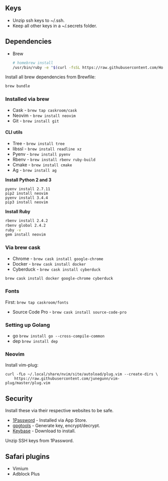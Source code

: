 ## Keys

- Unzip ssh keys to ~/.ssh.
- Keep all other keys in a ~/.secrets folder.

## Dependencies

- Brew
  ```sh
  # homebrew install
  /usr/bin/ruby -e "$(curl -fsSL https://raw.githubusercontent.com/Homebrew/install/master/install)"
  ```

Install all brew dependencies from Brewfile:
```sh
brew bundle
```

### Installed via brew

- Cask - `brew tap caskroom/cask`
- Neovim - `brew install neovim`
- Git - `brew install git`

#### CLI utils

- Tree - `brew install tree`
- libssl - `brew install readline xz`
- Pyenv - `brew install pyenv`
- Rbenv - `brew install rbenv ruby-build`
- Cmake - `brew install cmake`
- Ag - `brew install ag`

**Install Python 2 and 3**

```
pyenv install 2.7.11
pip2 install neovim
pyenv install 3.4.4
pip3 install neovim
```

**Install Ruby**

```sh
rbenv install 2.4.2
rbenv global 2.4.2
ruby -v
gem install neovim
```

### Via brew cask

- Chrome - `brew cask install google-chrome`
- Docker - `brew cask install docker`
- Cyberduck - `brew cask install cyberduck`

```sh
brew cask install docker google-chrome cyberduck
```

### Fonts

First: `brew tap caskroom/fonts`

- Source Code Pro - `brew cask install source-code-pro`

### Setting up Golang

- go `brew install go --cross-compile-common`
- dep `brew install dep`

### Neovim

Install vim-plug:
```
curl -fLo ~/.local/share/nvim/site/autoload/plug.vim --create-dirs \
    https://raw.githubusercontent.com/junegunn/vim-plug/master/plug.vim
```

## Security

Install these via their respective websites to be safe.

- [1Password](https://1password.com) - Installed via App Store.
- [gpgtools](https://gpgtools.org) - Generate key, encrypt/decrypt.
- [Keybase](https://keybase.io) - Download to install.

Unzip SSH keys from 1Password.

## Safari plugins

- Vimium
- Adblock Plus
